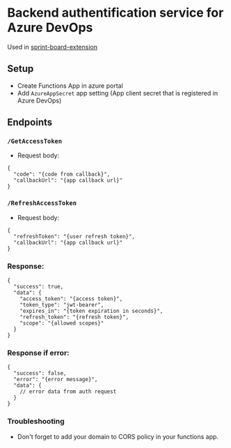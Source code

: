 # Backend authentification service for Azure DevOps
Used in [sprint-board-extension](https://github.com/nerijusdu/sprint-board-extension)

## Setup
- Create Functions App in azure portal
- Add `AzureAppSecret` app setting (App client secret that is registered in Azure DevOps)

## Endpoints

### `/GetAccessToken`
  - Request body:
  ```
  {
    "code": "{code from callback}",
    "callbackUrl": "{app callback url}"
  }
  ```


### `/RefreshAccessToken`
  - Request body:
  ```
  {
    "refreshToken": "{user refresh token}",
    "callbackUrl": "{app callback url}"
  }
  ```

### Response:
```
{
  "success": true,
  "data": {
    "access_token": "{access token}",
    "token_type": "jwt-bearer",
    "expires_in": "{token expiration in seconds}",
    "refresh_token": "{refresh token}",
    "scope": "{allowed scopes}"
  }
}
```

### Response if error:
```
{
  "success": false,
  "error": "{error message}",
  "data": {
    // error data from auth request
  }
}
```

### Troubleshooting
- Don't forget to add your domain to CORS policy in your functions app.